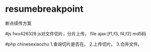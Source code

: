 # resumebreakpoint
断点续传方案

#js fwx426328
js对文件切片，分片上传。
file
ajax:[f1,f3,     f4,f2]
md5码

#php chinesexiaozhu
1.查询切片是否在。
2.上传切片。
3.合并文件。